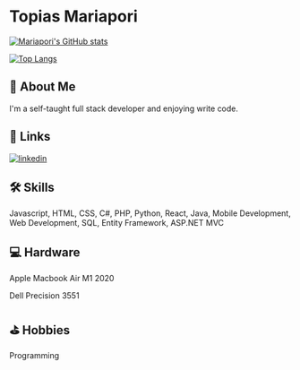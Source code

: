 
# Topias Mariapori

[![Mariapori's GitHub stats](https://github-readme-stats.vercel.app/api?username=Mariapori&count_private=true&show_icons=true&theme=darcula)](https://github.com/anuraghazra/github-readme-stats)

[![Top Langs](https://github-readme-stats.vercel.app/api/top-langs/?username=Mariapori&hide=html&theme=darcula&langs_count=10)](https://github.com/anuraghazra/github-readme-stats)


## 🚀 About Me
I'm a self-taught full stack developer
and enjoying write code.


## 🔗 Links
[![linkedin](https://img.shields.io/badge/linkedin-0A66C2?style=for-the-badge&logo=linkedin&logoColor=white)](https://www.linkedin.com/in/topias-mariapori/)


## 🛠 Skills
Javascript, HTML, CSS, C#, PHP, Python,
React, Java, Mobile Development, Web Development, SQL, Entity Framework, ASP.NET MVC



## 💻 Hardware

Apple Macbook Air M1 2020

Dell Precision 3551


## ⛳ Hobbies
Programming
